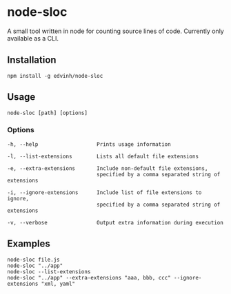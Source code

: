 # node-sloc
A small tool written in node for counting source lines of code. Currently only available as a CLI. 

## Installation
```npm install -g edvinh/node-sloc```

## Usage
``` node-sloc [path] [options] ```
### Options
```
-h, --help                   Prints usage information

-l, --list-extensions        Lists all default file extensions

-e, --extra-extensions       Include non-default file extensions,
                             specified by a comma separated string of extensions

-i, --ignore-extensions      Include list of file extensions to ignore,
                             specified by a comma separated string of extensions

-v, --verbose                Output extra information during execution
```
## Examples
```
node-sloc file.js
node-sloc "../app"
node-sloc --list-extensions
node-sloc "../app" --extra-extensions "aaa, bbb, ccc" --ignore-extensions "xml, yaml"
```
